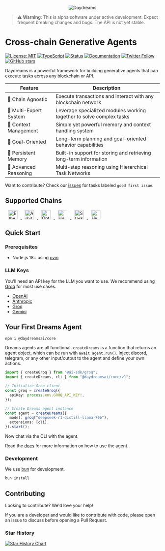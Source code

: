 <p align="center">
  <img src="/docs/public/Daydreams.png" alt="Daydreams">
</p>

> ⚠️ **Warning**: This is alpha software under active development. Expect
> frequent breaking changes and bugs. The API is not yet stable.

# Cross-chain Generative Agents

[![License: MIT](https://img.shields.io/badge/License-MIT-yellow.svg)](https://opensource.org/licenses/MIT)
[![TypeScript](https://img.shields.io/badge/TypeScript-007ACC?logo=typescript&logoColor=white)](https://www.typescriptlang.org/)
[![Status](https://img.shields.io/badge/Status-Alpha-orange.svg)]()
[![Documentation](https://img.shields.io/badge/Documentation-docs-blue.svg)](https://docs.dreams.fun)
[![Twitter Follow](https://img.shields.io/twitter/follow/daydreamsai?style=social)](https://twitter.com/daydreamsagents)
[![GitHub stars](https://img.shields.io/github/stars/daydreamsai/daydreams?style=social)](https://github.com/daydreamsai/daydreams)

Daydreams is a powerful framework for building generative agents that can
execute tasks across any blockchain or API.

| Feature                | Description                                                          |
| ---------------------- | -------------------------------------------------------------------- |
| 🔗 Chain Agnostic      | Execute transactions and interact with any blockchain network        |
| 👥 Multi-Expert System | Leverage specialized modules working together to solve complex tasks |
| 🧠 Context Management  | Simple yet powerful memory and context handling system               |
| 🎯 Goal-Oriented       | Long-term planning and goal-oriented behavior capabilities           |
| 💾 Persistent Memory   | Built-in support for storing and retrieving long-term information    |
| 🤔 Advanced Reasoning  | Multi-step reasoning using Hierarchical Task Networks                |

Want to contribute? Check our
[issues](https://github.com/daydreamsai/daydreams/issues) for tasks labeled
`good first issue`.

## Supported Chains

<p> 
  <a href="#chain-support">
  <img src="./.github/eth-logo.svg" height="30" alt="Ethereum" style="margin: 0 10px;" />
  <img src="./.github/arbitrum-logo.svg" height="30" alt="Arbitrum" style="margin: 0 10px;" />
  <img src="./.github/optimism-logo.svg" height="30" alt="Optimism" style="margin: 0 10px;" />
  <img src="./.github/solana-logo.svg" height="30" alt="Hyperledger" style="margin: 0 10px;" />
  <img src="./.github/Starknet.svg" height="30" alt="StarkNet" style="margin: 0 10px;" />
  <img src="./.github/hl-logo.svg" height="30" alt="Hyperledger" style="margin: 0 10px;" />
  </a>
</p>

## Quick Start

### Prerequisites

- Node.js 18+ using [nvm](https://github.com/nvm-sh/nvm)

### LLM Keys

You'll need an API key for the LLM you want to use. We recommend using
[Groq](https://groq.com/) for most use cases.

- [OpenAI](https://openai.com/)
- [Anthropic](https://anthropic.com/)
- [Groq](https://groq.com/)
- [Gemini](https://deepmind.google/technologies/gemini/)

## Your First Dreams Agent

```bash
npm i @daydreamsai/core
```

Dreams agents are all functional. `createDreams` is a function that returns an
agent object, which can be run with `await agent.run()`. Inject discord,
telegram, or any other input/output to the agent and define your own actions.

```typescript
import { createGroq } from "@ai-sdk/groq";
import { createDreams, cli } from "@daydreamsai/core/v1";

// Initialize Groq client
const groq = createGroq({
  apiKey: process.env.GROQ_API_KEY!,
});

// Create Dreams agent instance
const agent = createDreams({
  model: groq("deepseek-r1-distill-llama-70b"),
  extensions: [cli],
}).start();
```

Now chat via the CLI with the agent.

Read the [docs](https://docs.dreams.fun) for more information on how to use the
agent.

### Development

We use [bun](https://bun.sh/) for development.

```bash
bun install
```

## Contributing

Looking to contribute? We'd love your help!

If you are a developer and would like to contribute with code, please open an
issue to discuss before opening a Pull Request.

### Star History

[![Star History Chart](https://api.star-history.com/svg?repos=daydreamsai/daydreams&type=Date)](https://star-history.com/#daydreamsai/daydreams&Date)
